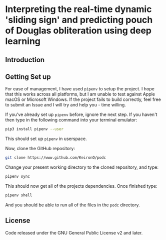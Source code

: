 # Interpreting the real-time dynamic 'sliding sign' and predicting pouch of Douglas obliteration using deep learning

## Introduction

## Getting Set up

For ease of management, I have used ```pipenv``` to setup the project. I hope that this works across all platforms, but I am unable to test against Apple macOS or Microsoft Windows. If the project fails to build correctly, feel free to submit an Issue and I will try and help you - time willing.

If you've already set up ```pipenv``` before,  ignore the next step. If you haven't then type in the following command into your terminal emulator:

```bash
pip3 install pipenv --user
```

This should set up ```pipenv``` in userspace.

Now, clone the GitHub repository:

```bash
git clone https://www.github.com/KeironO/podc
```

Change your present working directory to the cloned repository, and type:

```bash
pipenv sync
```

This should now get all of the projects dependencies. Once finished type:

```bash
pipenv shell
```

And you should be able to run all of the files in the ```podc``` directory.

## License

Code released under the GNU General Public License v2 and later.